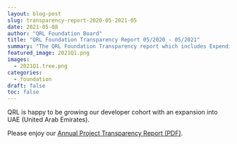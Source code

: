 ```yaml
---
layout: blog-post
slug: transparency-report-2020-05-2021-05
date: 2021-05-08
author: "QRL Foundation Board"
title: "QRL Foundation Transparency Report 05/2020 - 05/2021"
summary: "The QRL Foundation Transparency report which includes Expenditures, Financial runway, Burn Rate, Recommendations, and Advocacy Spending"
featured_image: 2021Q1.png
images: 
  - 2021Q1.tree.png
categories:
  - foundation
draft: false
toc: false
---
```


QRL is happy to be growing our developer cohort with an expansion into UAE (United Arab Emirates). 

Please enjoy our [Annual Project Transparency Report (PDF)](/reports/transparency-report--05-2021.pdf).